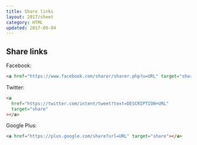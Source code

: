 ```yaml
---
title: Share links
layout: 2017/sheet
category: HTML
updated: 2017-09-04
---
```


## Share links

Facebook:

```html
<a href="https://www.facebook.com/sharer/sharer.php?u=URL" target="share"></a>
```

Twitter:

```html
<a
  href="https://twitter.com/intent/tweet?text=DESCRIPTION+URL"
  target="share"
></a>
```

Google Plus:

```html
<a href="https://plus.google.com/share?url=URL" target="share"></a>
```
